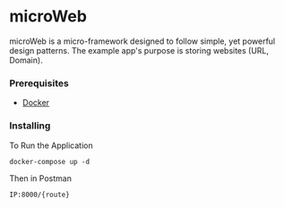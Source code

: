 # microWeb

microWeb is a micro-framework designed to follow simple, yet powerful design patterns.
The example app's purpose is storing websites (URL, Domain).

### Prerequisites

- [Docker](https://www.docker.com/) 

### Installing

To Run the Application

```
docker-compose up -d
```
Then in Postman

```
IP:8000/{route}
```

